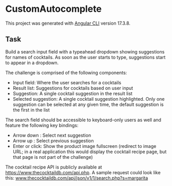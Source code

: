 # CustomAutocomplete

This project was generated with [Angular CLI](https://github.com/angular/angular-cli) version 17.3.8.

## Task

Build a search input field with a typeahead dropdown showing suggestions for names of cocktails. As soon as
the user starts to type, suggestions start to appear in a dropdown.

The challenge is comprised of the following components:
- Input field: Where the user searches for a cocktails
- Result list: Suggestions for cocktails based on user input
- Suggestion: A single cocktail suggestion in the result list
- Selected suggestion: A single cocktail suggestion highlighted. Only one suggestion can be selected at
  any given time, the default suggestion is the first in the list

The search field should be accessible to keyboard-only users as well and feature the following key bindings:
- Arrow down : Select next suggestion
- Arrow up : Select previous suggestion
- Enter or click: Show the product image fullscreen (redirect to image URL; in a real application this
  would display the cocktail recipe page, but that page is not part of the challenge)

The cocktail recipe API is publicly available at https://www.thecocktaildb.com/api.php. A sample request could
look like this:
www.thecocktaildb.com/api/json/v1/1/search.php?s=margarita
